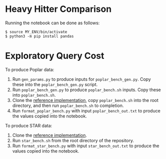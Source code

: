 # Heavy Hitter Comparison


Running the notebook can be done as follows:

```
$ source MY_ENV/bin/activate 
$ python3 -m pip install pandas
```

# Exploratory Query Cost

To produce Poplar data:

1. Run `gen_params.py` to produce inputs for `poplar_bench_gen.py`. Copy these into the `poplar_bench_gen.py` script.
1. Run `poplar_bench_gen.py` to produce `poplar_bench.sh` inputs. Copy these into `poplar_bench.sh`. 
1. Clone the [reference implementation](https://github.com/henrycg/heavyhitters), copy `poplar_bench.sh` into the root directory, and then run `poplar_bench.sh` to completion.
1. Run `format_poplar_bench.py` with input `poplar_bench_out.txt` to produce the values copied into the notebook.

To produce STAR data:

1. Clone the [reference implementation](https://github.com/chris-wood/star-go).
1. Run `star_bench.sh` from the root directory of the repository.
1. Run `format_star_bench.py` with input `star_bench_out.txt` to produce the values copied into the notebook.
